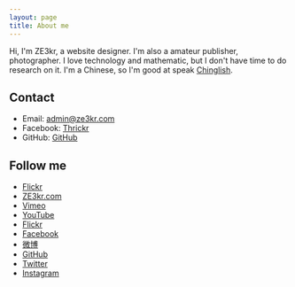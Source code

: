 ```yaml
---
layout: page
title: About me
---
```

Hi, I'm ZE3kr, a website designer. I'm also a amateur publisher, photographer. I love technology and mathematic, but I don't have time to do research on it. I'm a Chinese, so I'm good at speak [Chinglish](http://en.wikipedia.org/wiki/Chinglish). 

## Contact

+ Email: [admin@ze3kr.com](mailto:admin@ze3kr.com)
+ Facebook: [Thrickr](http://www.facebook.com/thrickr)
+ GitHub: [GitHub](http://github.com/ZE3kr)

## Follow me

<ul>
<li><a href="http://www.flickr.com/photos/ze3kr/">Flickr</a></li>
<li><a href="http://ze3kr.com">ZE3kr.com</a></li>
<li><a href="https://vimeo.com/ze3kr">Vimeo</a></li>
<li><a href="https://www.youtube.com/channel/UCcvX7ZVfFHkhr5nLH6R_WFw">YouTube</a></li>
<li><a href="http://www.flickr.com/photos/ze3kr/">Flickr</a></li>
<li><a href="http://www.facebook.com/thrickr">Facebook</a></li>
<li><a href="http://weibo.com/378933576">微博</a></li>
<li><a href="http://github.com/ZE3kr">GitHub</a></li>
<li><a href="http://twitter.com/ZE3kr">Twitter</a></li>
<li><a href="http://instagram.com/ze3kr">Instagram</a></li>
</ul>
